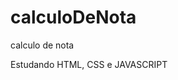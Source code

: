 # calculoDeNota
 calculo de nota

 Estudando HTML, CSS e JAVASCRIPT

 <a href="https://github.com/YgorSales/calculoDeNota/index.html">
